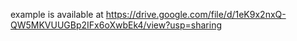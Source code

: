 example is available at https://drive.google.com/file/d/1eK9x2nxQ-QW5MKVUUGBp2IFx6oXwbEk4/view?usp=sharing